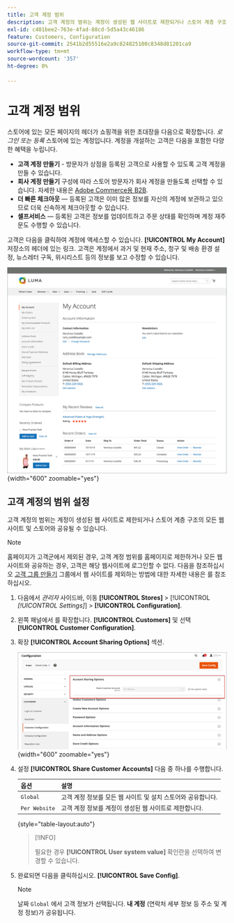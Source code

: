 ```yaml
---
title: 고객 계정 범위
description: 고객 계정의 범위는 계정이 생성된 웹 사이트로 제한되거나 스토어 계층 구조의 모든 웹 사이트 및 스토어와 공유될 수 있습니다.
exl-id: c401bee2-763e-4fad-88cd-5d5a43c46186
feature: Customers, Configuration
source-git-commit: 2541b2d55516e2a9c824825100c8348d81201ca9
workflow-type: tm+mt
source-wordcount: '357'
ht-degree: 0%

---
```


# 고객 계정 범위

스토어에 있는 모든 페이지의 헤더가 쇼핑객을 위한 초대장을 다음으로 확장합니다. _로그인 또는 등록_ 스토어에 있는 계정입니다. 계정을 개설하는 고객은 다음을 포함한 다양한 혜택을 누립니다.

* **고객 계정 만들기** - 방문자가 상점을 등록된 고객으로 사용할 수 있도록 고객 계정을 만들 수 있습니다.
* **회사 계정 만들기** 구성에 따라 스토어 방문자가 회사 계정을 만들도록 선택할 수 있습니다. 자세한 내용은 [Adobe Commerce용 B2B](../b2b/introduction.md).
* **더 빠른 체크아웃** — 등록된 고객은 이미 많은 정보를 자신의 계정에 보관하고 있으므로 더욱 신속하게 체크아웃할 수 있습니다.
* **셀프서비스** — 등록된 고객은 정보를 업데이트하고 주문 상태를 확인하며 계정 재주문도 수행할 수 있습니다.

고객은 다음을 클릭하여 계정에 액세스할 수 있습니다. **[!UICONTROL My Account]** 저장소의 헤더에 있는 링크. 고객은 계정에서 과거 및 현재 주소, 청구 및 배송 환경 설정, 뉴스레터 구독, 위시리스트 등의 정보를 보고 수정할 수 있습니다.

![내 계정](assets/account-dashboard-my-account.png){width="600" zoomable="yes"}

## 고객 계정의 범위 설정

고객 계정의 범위는 계정이 생성된 웹 사이트로 제한되거나 스토어 계층 구조의 모든 웹 사이트 및 스토어와 공유될 수 있습니다.

>[!NOTE]
>
>홈페이지가 고객군에서 제외된 경우, 고객 계정 범위를 홈페이지로 제한하거나 모든 웹사이트와 공유하는 경우, 고객은 해당 웹사이트에 로그인할 수 없다. 다음을 참조하십시오 [고객 그룹 만들기](customer-groups.md#create-a-customer-group) 그룹에서 웹 사이트를 제외하는 방법에 대한 자세한 내용은 를 참조하십시오.

1. 다음에서 _관리자_ 사이드바, 이동 **[!UICONTROL Stores]** > [!UICONTROL _[!UICONTROL Settings]_] > **[!UICONTROL Configuration]**.

1. 왼쪽 패널에서 를 확장합니다. **[!UICONTROL Customers]** 및 선택 **[!UICONTROL Customer Configuration]**.

1. 확장 **[!UICONTROL Account Sharing Options]** 섹션.

   ![계정 공유 옵션](assets/customer-configuration-account-sharing-options.png){width="600" zoomable="yes"}

1. 설정 **[!UICONTROL Share Customer Accounts]** 다음 중 하나를 수행합니다.

   | 옵션 | 설명 |
   | --- | --- |
   | `Global` | 고객 계정 정보를 모든 웹 사이트 및 설치 스토어와 공유합니다. |
   | `Per Website` | 고객 계정 정보를 계정이 생성된 웹 사이트로 제한합니다. |

   {style="table-layout:auto"}

   >[!INFO]
   >
   > 필요한 경우 **[!UICONTROL User system value]** 확인란을 선택하여 변경할 수 있습니다.

1. 완료되면 다음을 클릭하십시오. **[!UICONTROL Save Config]**.

   >[!NOTE]
   >
   >날짜 `Global` 에서 고객 정보가 선택됩니다. **내 계정** (연락처 세부 정보 등 주소 및 계정 정보)가 공유됩니다.

